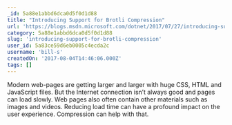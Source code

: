 ```yaml
---
_id: 5a88e1abbd6dca0d5f0d1d88
title: "Introducing Support for Brotli Compression"
url: 'https://blogs.msdn.microsoft.com/dotnet/2017/07/27/introducing-support-for-brotli-compression/?utm_source=csharpdigest&utm_medium=email&utm_campaign=featured'
category: 5a88e1abbd6dca0d5f0d1d88
slug: 'introducing-support-for-brotli-compression'
user_id: 5a83ce59d6eb0005c4ecda2c
username: 'bill-s'
createdOn: '2017-08-04T14:46:06.000Z'
tags: []
---
```


Modern web-pages are getting larger and larger with huge CSS, HTML and JavaScript files. But the Internet connection isn’t always good and pages can load slowly. Web pages also often contain other materials such as images and videos. Reducing load time can have a profound impact on the user experience. Compression can help with that.
